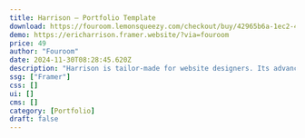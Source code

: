 ```yaml
---
title: Harrison — Portfolio Template
download: https://fouroom.lemonsqueezy.com/checkout/buy/42965b6a-1ec2-4a23-ac86-057f7ca36224
demo: https://ericharrison.framer.website/?via=fouroom
price: 49
author: "Fouroom"
date: 2024-11-30T08:28:45.620Z
description: "Harrison is tailor-made for website designers. Its advanced animations and interactive elements are designed to highlight your web design projects in the most engaging way."
ssg: ["Framer"]
css: []
ui: []
cms: []
category: [Portfolio]
draft: false
---
```

